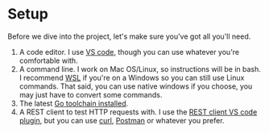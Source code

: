 # Setup

Before we dive into the project, let's make sure you've got all you'll need.

1. A code editor. I use [VS code](https://code.visualstudio.com/), though you can use whatever you're comfortable with.
2. A command line. I work on Mac OS/Linux, so instructions will be in bash. I recommend [WSL](https://docs.microsoft.com/en-us/windows/wsl/install) if you're on a Windows so you can still use Linux commands. That said, you can use native windows if you choose, you may just have to convert some commands.
3. The latest [Go toolchain installed](https://golang.org/doc/install).
4. A REST client to test HTTP requests with. I use the [REST client VS code plugin](https://marketplace.visualstudio.com/items?itemName=humao.rest-client), but you can use [curl](https://curl.se/), [Postman](https://www.postman.com/) or whatever you prefer.
